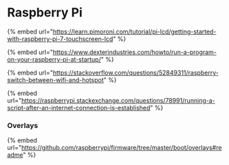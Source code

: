 # Raspberry Pi

{% embed url="https://learn.pimoroni.com/tutorial/pi-lcd/getting-started-with-raspberry-pi-7-touchscreen-lcd" %}



{% embed url="https://www.dexterindustries.com/howto/run-a-program-on-your-raspberry-pi-at-startup/" %}

{% embed url="https://stackoverflow.com/questions/52849311/raspberry-switch-between-wifi-and-hotspot" %}

{% embed url="https://raspberrypi.stackexchange.com/questions/78991/running-a-script-after-an-internet-connection-is-established" %}

### Overlays

{% embed url="https://github.com/raspberrypi/firmware/tree/master/boot/overlays#readme" %}
